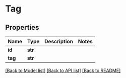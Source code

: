 # Tag

## Properties
Name | Type | Description | Notes
------------ | ------------- | ------------- | -------------
**id** | **str** |  | 
**tag** | **str** |  | 

[[Back to Model list]](../README.md#documentation-for-models) [[Back to API list]](../README.md#documentation-for-api-endpoints) [[Back to README]](../README.md)


